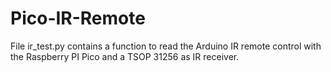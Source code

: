 # Pico-IR-Remote

File ir_test.py contains a function to read the Arduino IR remote control with the Raspberry PI Pico and a TSOP 31256 as IR receiver.
